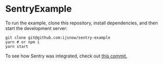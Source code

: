 # SentryExample

To run the example, clone this repository, install dependencies, and then start the development server:

```
git clone git@github.com:ijsnow/sentry-example
yarn # or npm i
yarn start
```

To see how Sentry was integrated, check out [this commit.](https://github.com/ijsnow/sentry-example/commit/d45b849314266cd528ea54be8e96db5cf1305a88)